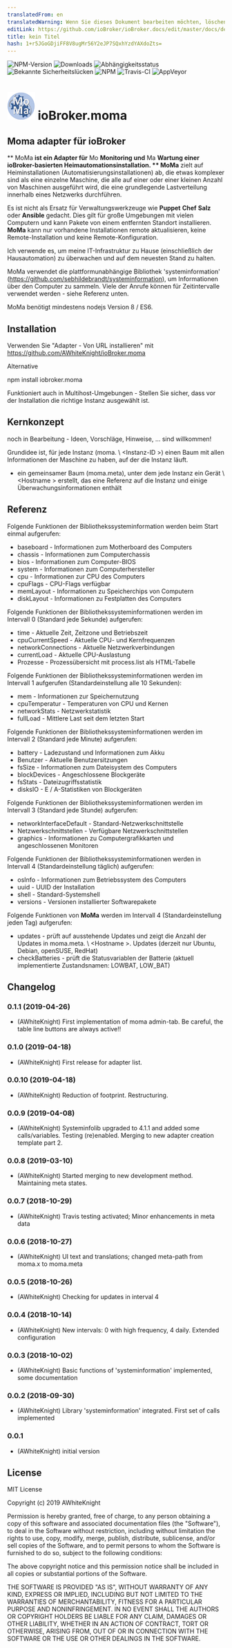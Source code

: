 ```yaml
---
translatedFrom: en
translatedWarning: Wenn Sie dieses Dokument bearbeiten möchten, löschen Sie bitte das Feld "translationsFrom". Andernfalls wird dieses Dokument automatisch erneut übersetzt
editLink: https://github.com/ioBroker/ioBroker.docs/edit/master/docs/de/adapterref/iobroker.moma/README.md
title: kein Titel
hash: 1+r5JGoGDjiFF8V8ugMr56Y2eJP7SQxhYzdYAXdoZts=
---
```

![NPM-Version](http://img.shields.io/npm/v/iobroker.moma.svg)
![Downloads](https://img.shields.io/npm/dm/iobroker.moma.svg)
![Abhängigkeitsstatus](https://img.shields.io/david/AWhiteKnight/iobroker.moma.svg)
![Bekannte Sicherheitslücken](https://snyk.io/test/github/AWhiteKnight/ioBroker.moma/badge.svg)
![NPM](https://nodei.co/npm/iobroker.moma.png?downloads=true)
![Travis-CI](http://img.shields.io/travis/AWhiteKnight/ioBroker.moma/master.svg)
![AppVeyor](https://ci.appveyor.com/api/projects/status/github/AWhiteKnight/ioBroker.moma?branch=master&svg=true)

<h1><img src="admin/moma.png" width="64"/> ioBroker.moma </h1>

## Moma adapter für ioBroker
** MoMa **ist ein Adapter für** Mo **Monitoring und** Ma **Wartung einer ioBroker-basierten Heimautomationsinstallation.
** MoMa** zielt auf Heiminstallationen (Automatisierungsinstallationen) ab, die etwas komplexer sind als eine einzelne Maschine, die alle auf einer oder einer kleinen Anzahl von Maschinen ausgeführt wird, die eine grundlegende Lastverteilung innerhalb eines Netzwerks durchführen.

Es ist nicht als Ersatz für Verwaltungswerkzeuge wie **Puppet** **Chef** **Salz** oder **Ansible** gedacht.
Dies gilt für große Umgebungen mit vielen Computern und kann Pakete von einem entfernten Standort installieren. **MoMa** kann nur vorhandene Installationen remote aktualisieren, keine Remote-Installation und keine Remote-Konfiguration.

Ich verwende es, um meine IT-Infrastruktur zu Hause (einschließlich der Hausautomation) zu überwachen und auf dem neuesten Stand zu halten.

MoMa verwendet die plattformunabhängige Bibliothek 'systeminformation' (https://github.com/sebhildebrandt/systeminformation), um Informationen über den Computer zu sammeln. Viele der Anrufe können für Zeitintervalle verwendet werden - siehe Referenz unten.

MoMa benötigt mindestens nodejs Version 8 / ES6.

## Installation
Verwenden Sie "Adapter - Von URL installieren" mit https://github.com/AWhiteKnight/ioBroker.moma

Alternative

npm install iobroker.moma

Funktioniert auch in Multihost-Umgebungen - Stellen Sie sicher, dass vor der Installation die richtige Instanz ausgewählt ist.

## Kernkonzept
noch in Bearbeitung - Ideen, Vorschläge, Hinweise, ... sind willkommen!

Grundidee ist, für jede Instanz (moma. \ <Instanz-ID \>) einen Baum mit allen Informationen der Maschine zu haben, auf der die Instanz läuft.
+ ein gemeinsamer Baum (moma.meta), unter dem jede Instanz ein Gerät \ <Hostname \> erstellt, das eine Referenz auf die Instanz und einige Überwachungsinformationen enthält

## Referenz
Folgende Funktionen der Bibliothekssysteminformation werden beim Start einmal aufgerufen:

* baseboard - Informationen zum Motherboard des Computers
* chassis - Informationen zum Computerchassis
* bios - Informationen zum Computer-BIOS
* system - Informationen zum Computerhersteller
* cpu - Informationen zur CPU des Computers
* cpuFlags - CPU-Flags verfügbar
* memLayout - Informationen zu Speicherchips von Computern
* diskLayout - Informationen zu Festplatten des Computers

Folgende Funktionen der Bibliothekssysteminformationen werden im Intervall 0 (Standard jede Sekunde) aufgerufen:

* time - Aktuelle Zeit, Zeitzone und Betriebszeit
* cpuCurrentSpeed - Aktuelle CPU- und Kernfrequenzen
* networkConnections - Aktuelle Netzwerkverbindungen
* currentLoad - Aktuelle CPU-Auslastung
* Prozesse - Prozessübersicht mit process.list als HTML-Tabelle

Folgende Funktionen der Bibliothekssysteminformationen werden im Intervall 1 aufgerufen (Standardeinstellung alle 10 Sekunden):

* mem - Informationen zur Speichernutzung
* cpuTemperatur - Temperaturen von CPU und Kernen
* networkStats - Netzwerkstatistik
* fullLoad - Mittlere Last seit dem letzten Start

Folgende Funktionen der Bibliothekssysteminformationen werden im Intervall 2 (Standard jede Minute) aufgerufen:

* battery - Ladezustand und Informationen zum Akku
* Benutzer - Aktuelle Benutzersitzungen
* fsSize - Informationen zum Dateisystem des Computers
* blockDevices - Angeschlossene Blockgeräte
* fsStats - Dateizugriffsstatistik
* disksIO - E / A-Statistiken von Blockgeräten

Folgende Funktionen der Bibliothekssysteminformationen werden im Intervall 3 (Standard jede Stunde) aufgerufen:

* networkInterfaceDefault - Standard-Netzwerkschnittstelle
* Netzwerkschnittstellen - Verfügbare Netzwerkschnittstellen
* graphics - Informationen zu Computergrafikkarten und angeschlossenen Monitoren

Folgende Funktionen der Bibliothekssysteminformationen werden in Intervall 4 (Standardeinstellung täglich) aufgerufen:

* osInfo - Informationen zum Betriebssystem des Computers
* uuid - UUID der Installation
* shell - Standard-Systemshell
* versions - Versionen installierter Softwarepakete

Folgende Funktionen von **MoMa** werden im Intervall 4 (Standardeinstellung jeden Tag) aufgerufen:

* updates - prüft auf ausstehende Updates und zeigt die Anzahl der Updates in moma.meta. \ <Hostname \>. Updates (derzeit nur Ubuntu, Debian, openSUSE, RedHat)
* checkBatteries - prüft die Statusvariablen der Batterie (aktuell implementierte Zustandsnamen: LOWBAT, LOW_BAT)

## Changelog

### 0.1.1 (2019-04-26)
* (AWhiteKnight) First implementation of moma admin-tab. Be careful, the table line buttons are always active!!

### 0.1.0 (2019-04-18)
* (AWhiteKnight) First release for adapter list.

### 0.0.10 (2019-04-18)
* (AWhiteKnight) Reduction of footprint. Restructuring.

### 0.0.9 (2019-04-08)
* (AWhiteKnight) Systeminfolib upgraded to 4.1.1 and added some calls/variables. Testing (re)enabled. Merging to new adapter creation template part 2.

### 0.0.8 (2019-03-10)
* (AWhiteKnight) Started merging to new development method. Maintaining meta states.

### 0.0.7 (2018-10-29)
* (AWhiteKnight) Travis testing activated; Minor enhancements in meta data

### 0.0.6 (2018-10-27)
* (AWhiteKnight) UI text and translations; changed meta-path from moma.x to moma.meta

### 0.0.5 (2018-10-26)
* (AWhiteKnight) Checking for updates in interval 4

### 0.0.4 (2018-10-14)
* (AWhiteKnight) New intervals: 0 with high frequency, 4 daily. Extended configuration

### 0.0.3 (2018-10-02)
* (AWhiteKnight) Basic functions of 'systeminformation' implemented, some documentation

### 0.0.2 (2018-09-30)
* (AWhiteKnight) Library 'systeminformation' integrated. First set of calls implemented

### 0.0.1
* (AWhiteKnight) initial version

## License
MIT License

Copyright (c) 2019 AWhiteKnight

Permission is hereby granted, free of charge, to any person obtaining a copy
of this software and associated documentation files (the "Software"), to deal
in the Software without restriction, including without limitation the rights
to use, copy, modify, merge, publish, distribute, sublicense, and/or sell
copies of the Software, and to permit persons to whom the Software is
furnished to do so, subject to the following conditions:

The above copyright notice and this permission notice shall be included in all
copies or substantial portions of the Software.

THE SOFTWARE IS PROVIDED "AS IS", WITHOUT WARRANTY OF ANY KIND, EXPRESS OR
IMPLIED, INCLUDING BUT NOT LIMITED TO THE WARRANTIES OF MERCHANTABILITY,
FITNESS FOR A PARTICULAR PURPOSE AND NONINFRINGEMENT. IN NO EVENT SHALL THE
AUTHORS OR COPYRIGHT HOLDERS BE LIABLE FOR ANY CLAIM, DAMAGES OR OTHER
LIABILITY, WHETHER IN AN ACTION OF CONTRACT, TORT OR OTHERWISE, ARISING FROM,
OUT OF OR IN CONNECTION WITH THE SOFTWARE OR THE USE OR OTHER DEALINGS IN THE
SOFTWARE.